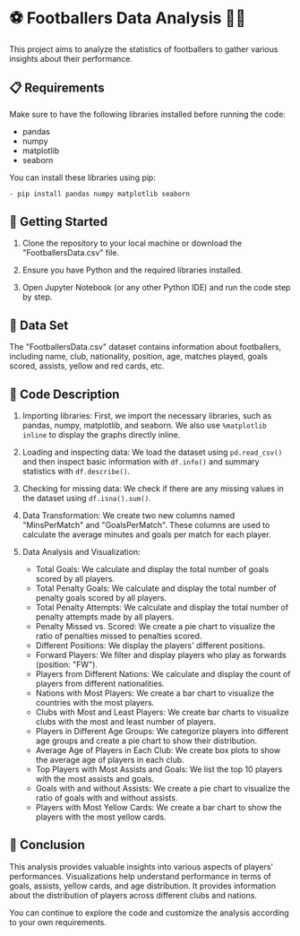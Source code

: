 # ⚽ Footballers Data Analysis 👨‍💻

This project aims to analyze the statistics of footballers to gather various insights about their performance.

## 📋 Requirements

Make sure to have the following libraries installed before running the code:

- pandas
- numpy
- matplotlib
- seaborn

You can install these libraries using pip:
   ```bash
   - pip install pandas numpy matplotlib seaborn
   ```

## 🚀 Getting Started

1. Clone the repository to your local machine or download the "FootballersData.csv" file.

2. Ensure you have Python and the required libraries installed.

3. Open Jupyter Notebook (or any other Python IDE) and run the code step by step.

## 📁 Data Set

The "FootballersData.csv" dataset contains information about footballers, including name, club, nationality, position, age, matches played, goals scored, assists, yellow and red cards, etc.

## 📝 Code Description

1. Importing libraries: First, we import the necessary libraries, such as pandas, numpy, matplotlib, and seaborn. We also use `%matplotlib inline` to display the graphs directly inline.

2. Loading and inspecting data: We load the dataset using `pd.read_csv()` and then inspect basic information with `df.info()` and summary statistics with `df.describe()`.

3. Checking for missing data: We check if there are any missing values in the dataset using `df.isna().sum()`.

4. Data Transformation: We create two new columns named "MinsPerMatch" and "GoalsPerMatch". These columns are used to calculate the average minutes and goals per match for each player.

5. Data Analysis and Visualization:
   - Total Goals: We calculate and display the total number of goals scored by all players.
   - Total Penalty Goals: We calculate and display the total number of penalty goals scored by all players.
   - Total Penalty Attempts: We calculate and display the total number of penalty attempts made by all players.
   - Penalty Missed vs. Scored: We create a pie chart to visualize the ratio of penalties missed to penalties scored.
   - Different Positions: We display the players' different positions.
   - Forward Players: We filter and display players who play as forwards (position: "FW").
   - Players from Different Nations: We calculate and display the count of players from different nationalities.
   - Nations with Most Players: We create a bar chart to visualize the countries with the most players.
   - Clubs with Most and Least Players: We create bar charts to visualize clubs with the most and least number of players.
   - Players in Different Age Groups: We categorize players into different age groups and create a pie chart to show their distribution.
   - Average Age of Players in Each Club: We create box plots to show the average age of players in each club.
   - Top Players with Most Assists and Goals: We list the top 10 players with the most assists and goals.
   - Goals with and without Assists: We create a pie chart to visualize the ratio of goals with and without assists.
   - Players with Most Yellow Cards: We create a bar chart to show the players with the most yellow cards.

## 🏁 Conclusion

This analysis provides valuable insights into various aspects of players' performances. Visualizations help understand performance in terms of goals, assists, yellow cards, and age distribution. It provides information about the distribution of players across different clubs and nations.

You can continue to explore the code and customize the analysis according to your own requirements.
